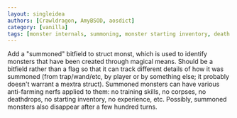 ```yaml
---
layout: singleidea
authors: [Crawldragon, AmyBSOD, aosdict]
category: [vanilla]
tags: [monster internals, summoning, monster starting inventory, death drops, experience points, skills]
---
```

Add a "summoned" bitfield to struct monst, which is used to identify monsters that have been created through magical means. Should be a bitfield rather than a flag so that it can track different details of how it was summoned (from trap/wand/etc, by player or by something else; it probably doesn't warrant a mextra struct). Summoned monsters can have various anti-farming nerfs applied to them: no training skills, no corpses, no deathdrops, no starting inventory, no experience, etc. Possibly, summoned monsters also disappear after a few hundred turns.
